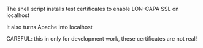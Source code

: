 The shell script installs test certificates to enable LON-CAPA SSL on localhost

It also turns Apache into localhost

CAREFUL: this in only for development work, these certificates are not real!
